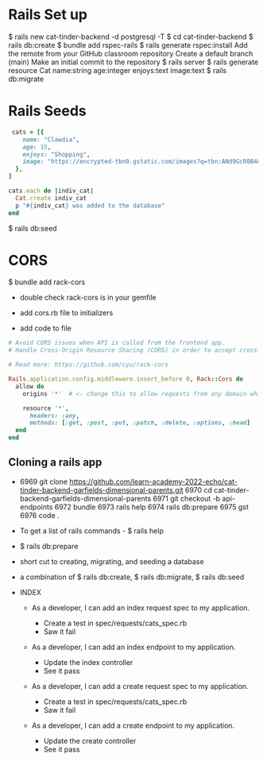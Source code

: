 # Rails Set up
$ rails new cat-tinder-backend -d postgresql -T
$ cd cat-tinder-backend
$ rails db:create
$ bundle add rspec-rails
$ rails generate rspec:install
Add the remote from your GitHub classroom repository
Create a default branch (main)
Make an initial commit to the repository
$ rails server
$ rails generate resource Cat name:string age:integer enjoys:text image:text
$ rails db:migrate

# Rails Seeds
```ruby
 cats = [{
    name: "Clawdia",
    age: 15,
    enjoys: "Shopping",
    image: "https://encrypted-tbn0.gstatic.com/images?q=tbn:ANd9GcR0B4qo_jSCNLYoEGOwWf_oJ5KcZc2MPz7a-Q&usqp=CAU"
  }, 
]

cats.each do |indiv_cat|
  Cat.create indiv_cat
  p "#{indiv_cat} was added to the database"
end
```
 $ rails db:seed

# CORS

 $ bundle add rack-cors

- double check rack-cors is in your gemfile

- add cors.rb file to initializers
- add code to file 

```ruby
# Avoid CORS issues when API is called from the frontend app.
# Handle Cross-Origin Resource Sharing (CORS) in order to accept cross-origin AJAX requests.

# Read more: https://github.com/cyu/rack-cors

Rails.application.config.middleware.insert_before 0, Rack::Cors do
  allow do
    origins '*'  # <- change this to allow requests from any domain while in development.

    resource '*',
      headers: :any,
      methods: [:get, :post, :put, :patch, :delete, :options, :head]
  end
end
```

## Cloning a rails app
-  6969  git clone https://github.com/learn-academy-2022-echo/cat-tinder-backend-garfields-dimensional-parents.git
 6970  cd cat-tinder-backend-garfields-dimensional-parents
 6971  git checkout -b api-endpoints
 6972  bundle
 6973  rails help
 6974  rails db:prepare
 6975  gst
 6976  code .

- To get a list of rails commands - $ rails help

-  $ rails db:prepare
  - short cut to creating, migrating, and seeding a database
  - a combination of $ rails db:create, $ rails db:migrate, $ rails db:seed

- INDEX
  - As a developer, I can add an index request spec to my application.
    - Create a test in spec/requests/cats_spec.rb
    - Saw it fail

  - As a developer, I can add an index endpoint to my application.
    - Update the index controller
    - See it pass

  - As a developer, I can add a create request spec to my application.
    - Create a test in spec/requests/cats_spec.rb
    - Saw it fail
    
  - As a developer, I can add a create endpoint to my application.
    - Update the create controller
    - See it pass